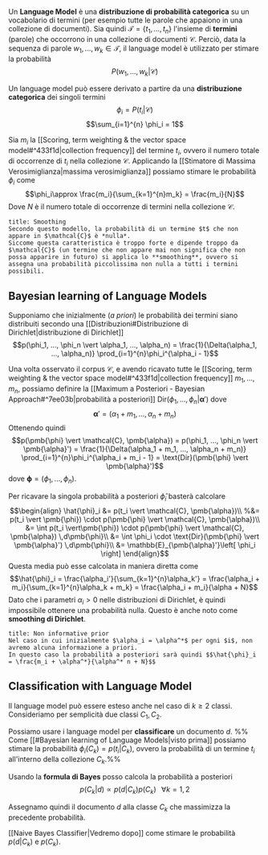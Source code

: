Un **Language Model** è una **distribuzione di probabilità categorica** su un vocabolario di termini (per esempio tutte le parole che appaiono in una collezione di documenti).
Sia quindi $\mathcal{T} = \lbrace t_1, ..., t_n \rbrace$ l'insieme di **termini** (parole) che occorrono in una collezione di documenti $\mathcal{C}$.
Perciò, data la sequenza di parole $w_1, ..., w_k \in \mathcal{T}$, il language model è utilizzato per stimare la probabilità $$P(w_1, ..., w_k \vert \mathcal{C})$$

Un language model può essere derivato a partire da una **distribuzione categorica** dei singoli termini
$$\phi_i = P(t_i \vert \mathcal{C})$$
$$\sum_{i=1}^{n} \phi_i = 1$$

Sia $m_i$ la [[Scoring, term weighting & the vector space model#^433f1d|collection frequency]] del termine $t_i$, ovvero il numero totale di occorrenze di $t_i$ nella collezione $\mathcal{C}$.
Applicando la [[Stimatore di Massima Verosimiglianza|massima verosimiglianza]] possiamo stimare le probabilità $\phi_i$ come $$\phi_i\approx \frac{m_i}{\sum_{k=1}^{n}m_k} = \frac{m_i}{N}$$
Dove $N$ è il numero totale di occorrenze di termini nella collezione $\mathcal{C}$.

```ad-warning
title: Smoothing
Secondo questo modello, la probabilità di un termine $t$ che non appare in $\mathcal{C}$ è *nulla*.
Siccome questa caratteristica è troppo forte e dipende troppo da $\mathcal{C}$ (un termine che non appare mai non significa che non possa apparire in futuro) si applica lo **smoothing**, ovvero si assegna una probabilità piccolissima non nulla a tutti i termini possibili.
```

## Bayesian learning of Language Models
Supponiamo che inizialmente (*a priori*) le probabilità dei termini siano distribuiti secondo una [[Distribuzioni#Distribuzione di Dirichlet|distribuzione di Dirichlet]]
$$p(\phi_1, ..., \phi_n \vert \alpha_1, ..., \alpha_n) = \frac{1}{\Delta(\alpha_1, ..., \alpha_n)} \prod_{i=1}^{n}\phi_i^{\alpha_i - 1}$$

Una volta osservato il corpus $\mathcal{C}$, e avendo ricavato tutte le [[Scoring, term weighting & the vector space model#^433f1d|collection frequency]] $m_1, ..., m_n$, possiamo definire la [[Maximum a Posteriori - Bayesian Approach#^7ee03b|probabilità a posteriori]] $\text{Dir}(\phi_1, ..., \phi_n \vert \pmb{\alpha}')$ dove 
$$\pmb{\alpha}' = (\alpha_1 + m_1, ..., \alpha_n + m_n)$$
Ottenendo quindi $$p(\pmb{\phi} \vert \mathcal{C}, \pmb{\alpha}) = p(\phi_1, ..., \phi_n \vert \pmb{\alpha}') = \frac{1}{\Delta(\alpha_1 + m_1, ..., \alpha_n + m_n)} \prod_{i=1}^{n}\phi_i^{\alpha_i + m_i - 1} = \text{Dir}(\pmb{\phi} \vert \pmb{\alpha}')$$ dove $\pmb{\phi} = (\phi_1, ..., \phi_n)$.

Per ricavare la singola probabilità a posteriori $\hat{\phi}_i$ basterà calcolare
$$\begin{align}
\hat{\phi}_i
&= p(t_i \vert \mathcal{C}, \pmb{\alpha})\\
%&= p(t_i \vert \pmb{\phi}) \cdot p(\pmb{\phi} \vert \mathcal{C}, \pmb{\alpha})\\
&= \int p(t_i \vert\pmb{\phi}) \cdot p(\pmb{\phi} \vert \mathcal{C}, \pmb{\alpha}) \,d\pmb{\phi}\\
&= \int \phi_i \cdot \text{Dir}(\pmb{\phi} \vert \pmb{\alpha}') \,d\pmb{\phi}\\
&= \mathbb{E}_{\pmb{\alpha}'}\left[ \phi_i \right]
\end{align}$$
Questa media può esse calcolata in maniera diretta come $$\hat{\phi}_i = \frac{\alpha_i'}{\sum_{k=1}^{n}\alpha_k'} = \frac{\alpha_i + m_i}{\sum_{k=1}^{n}\alpha_k + m_k} = \frac{\alpha_i + m_i}{\alpha + N}$$
Dato che i parametri $\alpha_i > 0$ nelle distribuzioni di Dirichlet, è quindi impossibile ottenere una probabilità nulla.
Questo è anche noto come **smoothing di Dirichlet**.

```ad-note
title: Non informative prior
Nel caso in cui inizialmente $\alpha_i = \alpha^*$ per ogni $i$, non avremo alcuna informazione a priori.
In questo caso la probabilità a posteriori sarà quindi $$\hat{\phi}_i = \frac{m_i + \alpha^*}{\alpha^* n + N}$$
```

## Classification with Language Model
Il language model può essere esteso anche nel caso di $k \geq 2$ classi.
Consideriamo per semplicità due classi $C_1, C_2$.

Possiamo usare i language model per **classificare** un documento $d$.
%% Come [[#Bayesian learning of Language Models|visto prima]] possiamo stimare la probabilità $\phi_i(C_k) = p(t_i \vert C_k)$, ovvero la probabilità di un termine $t_i$ all'interno della collezione $C_k$.%%

Usando la **formula di Bayes** posso calcola la probabilità a posteriori $$p(C_k \vert d) \propto p(d \vert C_k)p(C_k) \;\;\; \forall k=1,2$$

Assegnamo quindi il documento $d$ alla classe $C_k$ che massimizza la precedente probabilità.

[[Naive Bayes Classifier|Vedremo dopo]] come stimare le probabilità $p(d \vert C_k)$ e $p(C_k)$.
